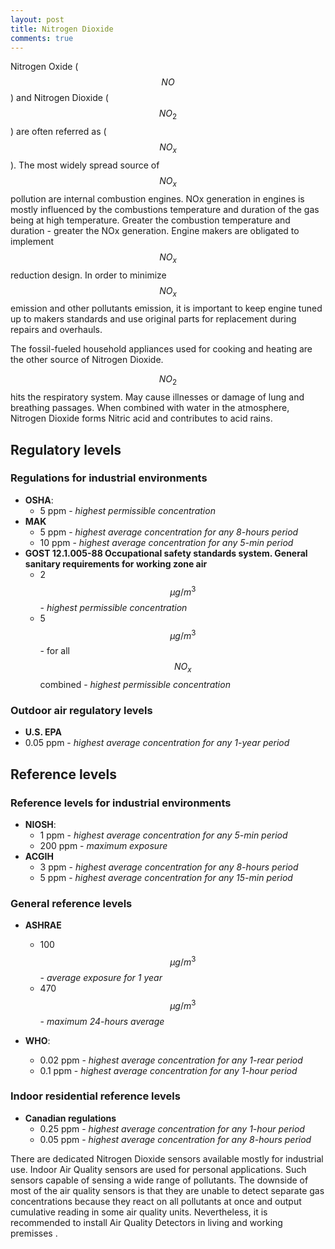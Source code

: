 ```yaml
---
layout: post
title: Nitrogen Dioxide
comments: true
---
```


Nitrogen Oxide ( $$NO$$ ) and Nitrogen Dioxide ( $$NO_2$$ ) are often referred as ( $$NO_x$$ ).
The most widely spread source of $$NO_x$$ pollution are internal combustion engines. 
NOx generation in engines is mostly influenced by the combustions temperature and duration of the gas being at high temperature.
Greater the combustion temperature and duration - greater the NOx generation.
Engine makers are obligated to implement $$NO_x$$ reduction design. In order to minimize $$NO_x$$ emission and other pollutants emission, it is important to keep engine tuned up to makers standards and use original parts for replacement during repairs and overhauls.

The fossil-fueled household appliances used for cooking and heating are the other source of Nitrogen Dioxide.

$$NO_2$$ hits the respiratory system.  May cause illnesses or damage of lung and breathing passages.
When combined with water in the atmosphere, Nitrogen Dioxide forms Nitric acid and contributes to acid rains.

## Regulatory levels

### Regulations for industrial environments

- **OSHA**:
  - 5 ppm - *highest permissible concentration*
- **MAK**
  - 5 ppm - *highest average concentration for any 8-hours period*
  - 10 ppm - *highest average concentration for any 5-min period*
- **GOST 12.1.005-88 Occupational safety standards system. General sanitary requirements for working zone air**
  - 2 $$\mu g/m^3$$ - *highest permissible concentration*
  - 5 $$\mu g/m^3$$ - for all $$NO_x$$ combined - *highest permissible concentration*

### Outdoor air regulatory levels

  - **U.S. EPA**
  - 0.05 ppm - *highest average concentration for any 1-year period*

## Reference levels

### Reference levels for industrial environments

- **NIOSH**:
  - 1 ppm - *highest average concentration for any 5-min period*
  - 200 ppm - *maximum exposure*
- **ACGIH**
  - 3 ppm - *highest average concentration for any 8-hours period*
  - 5 ppm - *highest average concentration for any 15-min period*

### General reference levels

- **ASHRAE**
  - 100 $$\mu g/m^3$$ - *average exposure for 1 year*
  - 470 $$\mu g/m^3$$ - *maximum 24-hours average*
  
- **WHO**:
  - 0.02 ppm - *highest average concentration for any 1-rear period*
  - 0.1 ppm - *highest average concentration for any 1-hour period*

### Indoor residential reference levels

- **Canadian regulations**
  - 0.25 ppm - *highest average concentration for any 1-hour period*
  - 0.05 ppm - *highest average concentration for any 8-hours period*

There are dedicated Nitrogen Dioxide sensors available mostly for industrial use. Indoor Air Quality sensors are used for personal applications. Such sensors capable of sensing a wide range of pollutants. The downside of most of the air quality sensors is that they are unable to detect separate gas concentrations because they react on all pollutants at once and output cumulative reading in some air quality units. Nevertheless, it is recommended to install Air Quality Detectors in living and working premisses .
